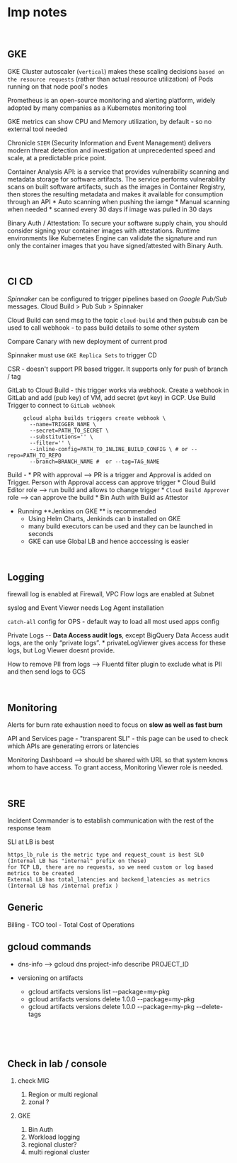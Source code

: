 

# Imp notes


&nbsp;
&nbsp;



## GKE 

GKE Cluster autoscaler (`vertical`) makes these scaling decisions `based on the resource requests` (rather than actual resource utilization) of Pods running on that node pool's nodes

Prometheus is an open-source monitoring and alerting platform, widely adopted by many companies as a Kubernetes monitoring tool

GKE metrics can show CPU and Memory utilization, by default - so no external tool needed

Chronicle `SIEM` (Security Information and Event Management) delivers modern threat detection and investigation at unprecedented speed and scale, at a predictable price point.


Container Analysis API: is a service that provides vulnerability scanning and metadata storage for software artifacts. The service performs vulnerability scans on built software artifacts, such as the images in Container Registry, then stores the resulting metadata and makes it available for consumption through an API
    * Auto scanning when pushing the iamge
    * Manual scanning when needed
    * scanned every 30 days if image was pulled in 30 days

Binary Auth / Attestation: To secure your software supply chain, you should consider signing your container images with attestations. Runtime environments like Kubernetes Engine can validate the signature and run only the container images that you have signed/attested with Binary Auth.


&nbsp;
&nbsp;



## CI CD

*Spinnaker* can be configured to trigger pipelines based on *Google Pub/Sub* messages. Cloud Build > Pub Sub > Spinnaker

Cloud Build can send msg to the topic `cloud-build` and then pubsub can be used to call webhook - to pass build details to some other system

Compare Canary with new deployment of current prod

Spinnaker must use `GKE Replica Sets` to trigger CD

CSR - doesn't support PR based trigger. It supports only for push of branch / tag

GitLab to Cloud Build - this trigger works via webhook. Create a webhook in GitLab and add (pub key) of VM, add secret (pvt key) in GCP. Use Build Trigger to connect to `GitLab webhook` 
```
     gcloud alpha builds triggers create webhook \
       --name=TRIGGER_NAME \
       --secret=PATH_TO_SECRET \
       --substitutions='' \
       --filter='' \
       --inline-config=PATH_TO_INLINE_BUILD_CONFIG \ # or --repo=PATH_TO_REPO
       --branch=BRANCH_NAME #  or --tag=TAG_NAME
```


Build - 
    * PR with approval --> PR is a trigger and Approval is added on Trigger. Person with Approval access can approve trigger
        * Cloud Build Editor role --> run build and allows to change trigger
        * `Cloud Build Approver` role --> can approve the build
    * Bin Auth with Build as Attestor
    

 

* Running **Jenkins on GKE ** is recommended
    * Using Helm Charts, Jenkinds can b installed on GKE
    * many build executors can be used and they can be launched in seconds
    * GKE can use Global LB and hence acccessing is easier


&nbsp;
&nbsp;



## Logging
firewall log is enabled at Firewall, VPC Flow logs are enabled at Subnet

syslog and Event Viewer needs Log Agent installation

`catch-all` config for OPS - default way to load all most used apps config

Private Logs -- __Data Access audit logs__, except BigQuery Data Access audit logs, are the only “private logs”.
    * privateLogViewer gives access for these logs, but Log Viewer doesnt provide.

How to remove PII from logs --> Fluentd filter plugin to exclude what is PII and then send logs to GCS



&nbsp;
&nbsp;



## Monitoring
Alerts for burn rate exhaustion need to focus on **slow as well as fast burn**

API and Services page - "transparent SLI" - this page can be used to check which APIs are generating errors or latencies

Monitoring Dashboard --> should be shared with URL so that system knows whom to have access. To grant access, Monitoring Viewer role is needed.





&nbsp;
&nbsp;





## SRE 

Incident Commander is to establish communication with the rest of the response team


SLI at LB is best

    https_lb_rule is the metric type and request_count is best SLO (Internal LB has "internal" prefix on these)
    for TCP LB, there are no requests, so we need custom or log based metrics to be created
    External LB has total_latencies and backend_latencies as metrics (Internal LB has /internal prefix )




## Generic
Billing - TCO tool - Total Cost of Operations


## gcloud commands


* dns-info -->  gcloud dns project-info describe PROJECT_ID 

* versioning on artifacts
    * gcloud artifacts versions list --package=my-pkg
    * gcloud artifacts versions delete 1.0.0 --package=my-pkg
    * gcloud artifacts versions delete 1.0.0 --package=my-pkg --delete-tags




&nbsp;
&nbsp;







&nbsp;
&nbsp;










## Check in lab / console

1. check MIG
    1. Region or multi regional
    2. zonal ?

2. GKE
    1. Bin Auth
    2. Workload logging
    3. regional cluster?
    4. multi regional cluster



